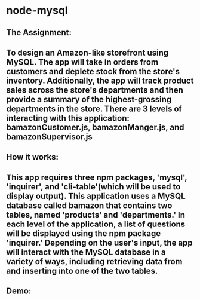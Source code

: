 # node-mysql

<h2>The Assignment: <h2>
To design an Amazon-like storefront using MySQL. The app will take in orders from customers and deplete stock from the store's inventory. Additionally, the app will track product sales across the store's departments and then provide a summary of the highest-grossing departments in the store. There are 3 levels of interacting with this application: bamazonCustomer.js, bamazonManger.js, and bamazonSupervisor.js

<h2>How it works: <h2>
This app requires three npm packages, 'mysql', 'inquirer', and 'cli-table'(which will be used to display output). This application uses a MySQL database called bamazon that contains two tables, named 'products' and 'departments.' In each level of the application, a list of questions will be displayed using the npm package 'inquirer.' Depending on the user's input, the app will interact with the MySQL database in a variety of ways, including retrieving data from and inserting into one of the two tables. 

<h2> Demo: <h2>
